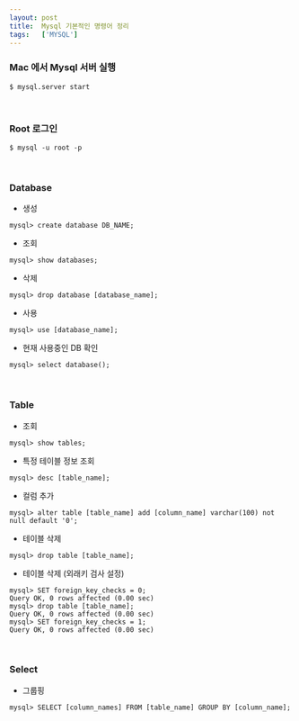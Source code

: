 ```yaml
---
layout: post
title:  Mysql 기본적인 명령어 정리
tags:   ['MYSQL']
---
```


### Mac 에서 Mysql 서버 실행   

```
$ mysql.server start
```  

<br/>  

### Root 로그인

```
$ mysql -u root -p
```  

<br/>  

### Database  

- 생성    

```
mysql> create database DB_NAME;
```  

- 조회  

```
mysql> show databases;
```   

- 삭제  

```
mysql> drop database [database_name];
```   

- 사용

```
mysql> use [database_name];
```  

- 현재 사용중인 DB 확인   

```
mysql> select database();
```

<br/>

### Table  

- 조회  

```
mysql> show tables;
```

- 특정 테이블 정보 조회  

```
mysql> desc [table_name];
```  

- 컬럼 추가

```
mysql> alter table [table_name] add [column_name] varchar(100) not null default '0';
```  

- 테이블 삭제  

```
mysql> drop table [table_name];
```     

- 테이블 삭제 (외래키 검사 설정)  

```
mysql> SET foreign_key_checks = 0;
Query OK, 0 rows affected (0.00 sec)
mysql> drop table [table_name];
Query OK, 0 rows affected (0.00 sec)
mysql> SET foreign_key_checks = 1;
Query OK, 0 rows affected (0.00 sec)
```   

<br/>  

### Select   

- 그룹핑

```
mysql> SELECT [column_names] FROM [table_name] GROUP BY [column_name];
```
